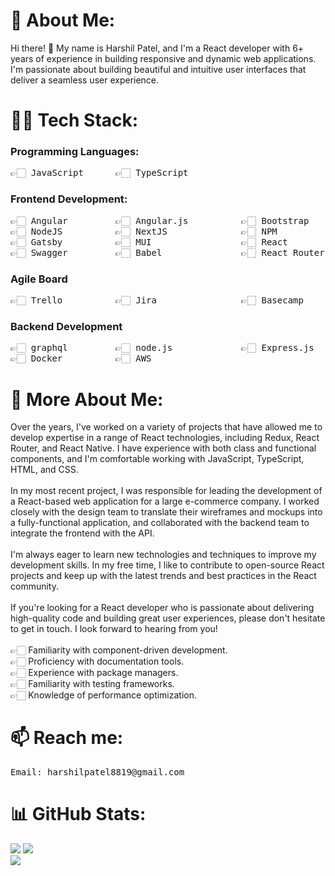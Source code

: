 # 💁 About Me:
Hi there! 👋 My name is Harshil Patel, and I'm a React developer with 6+ years of experience in building responsive and dynamic web applications. I'm passionate about building beautiful and intuitive user interfaces that deliver a seamless user experience.

# 👨‍💻 Tech Stack:

### Programming Languages:

<pre>
👉🏻 JavaScript      👉🏻 TypeScript
</pre>

### Frontend Development:

<pre>
👉🏻 Angular         👉🏻 Angular.js          👉🏻 Bootstrap         👉🏻 Chart.js          👉🏻 Chakra          👉🏻 Sass
👉🏻 NodeJS          👉🏻 NextJS              👉🏻 NPM               👉🏻 React Native      👉🏻 Redux           👉🏻 JWT
👉🏻 Gatsby          👉🏻 MUI                 👉🏻 React             👉🏻 Socket.io         👉🏻 Webpack         👉🏻 ESLint
👉🏻 Swagger         👉🏻 Babel               👉🏻 React Router      👉🏻 MUI               👉🏻 ANTD 
</pre>

### Agile Board

<pre>
👉🏻 Trello          👉🏻 Jira                👉🏻 Basecamp 
</pre>

### Backend Development

<pre>
👉🏻 graphql         👉🏻 node.js             👉🏻 Express.js
👉🏻 Docker          👉🏻 AWS
</pre>

# 🫵 More About Me:
Over the years, I've worked on a variety of projects that have allowed me to develop expertise in a range of React technologies, including Redux, React Router, and React Native. I have experience with both class and functional components, and I'm comfortable working with JavaScript, TypeScript, HTML, and CSS.<br><br>In my most recent project, I was responsible for leading the development of a React-based web application for a large e-commerce company. I worked closely with the design team to translate their wireframes and mockups into a fully-functional application, and collaborated with the backend team to integrate the frontend with the API.<br><br>I'm always eager to learn new technologies and techniques to improve my development skills. In my free time, I like to contribute to open-source React projects and keep up with the latest trends and best practices in the React community.<br><br>If you're looking for a React developer who is passionate about delivering high-quality code and building great user experiences, please don't hesitate to get in touch. I look forward to hearing from you!<br><br>👉🏻 Familiarity with component-driven development.<br>👉🏻 Proficiency with documentation tools.<br>👉🏻 Experience with package managers.<br>👉🏻 Familiarity with testing frameworks.<br>👉🏻 Knowledge of performance optimization.

# 📫 Reach me:
<pre>
Email: harshilpatel8819@gmail.com
</pre>

# 📊 GitHub Stats:
![](https://github-readme-stats.vercel.app/api?username=harshilpatel8819&theme=radical&hide_border=true&include_all_commits=false&count_private=false)
![](https://github-readme-streak-stats.herokuapp.com/?user=harshilpatel8819&theme=radical&hide_border=true)<br/>
![](https://github-readme-stats.vercel.app/api/top-langs/?username=harshilpatel8819&theme=radical&hide_border=true&include_all_commits=false&count_private=false&layout=compact)
